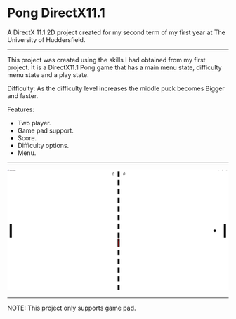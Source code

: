 # Pong DirectX11.1

A DirectX 11.1 2D project created for my second term of my first year at The University of Huddersfield.

----------------------------------------------------------------------------------

This project was created using the skills I had obtained from my first project. It is a DirectX11.1 Pong game that has a main menu state, difficulty menu state and a play state.

Difficulty: As the difficulty level increases the middle puck becomes Bigger and faster.

Features:

- Two player.
- Game pad support.
- Score.
- Difficulty options.
- Menu.

----------------------------------------------------------------------------------

![logo](Images/Pong_Game.png)

----------------------------------------------------------------------------------

NOTE: This project only supports game pad.